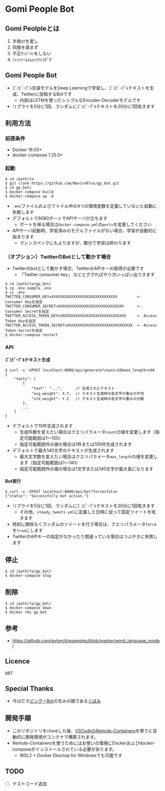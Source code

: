 # Gomi People Bot

## Gomi Peolpleとは

1. 半角ｶﾅを愛し
1. 同族を疎まず
1. 不正ｻﾝｼﾞﾊﾝをしない
1. ﾐｬｯﾐｬｰﾑｫﾑｫｯﾂｧﾚﾗﾎﾟﾎﾟ

## Gomi People Bot

+ ｺﾞﾐﾋﾟｰﾌﾟﾙ言語モデルをDeep Learningで学習し、ｺﾞﾐﾋﾟｰﾌﾟﾙテキストを生成、Twitterに投稿するBotです
    + 内部はLSTMを使ったシンプルなEncoder-Decoderモデルです
+ リプライを5分に1回、ランダムにｺﾞﾐﾋﾟｰﾌﾟﾙテキストを20分に1回呟きます

## 利用方法

### 前提条件

+ Docker 19.03+
+ docker-compose 1.25.0+

### 起動

```
$ cd /path/to
$ git clone https://github.com/NavirePlus/gp_bot.git
$ cd gp_bot/
$ docker-compose build
$ docker-compose up -d
```
+ `.env`ファイルおよびファイル中の4つの環境変数を定義していないと起動に失敗します
+ デフォルトで8080ポートでAPIサーバが立ちます
    + ポートを帰る場合は`docker-compose.yml`の`ports`を変更してください
+ APIサーバ起動時、学習済みのモデルファイルがない場合、学習が自動的に始まります
    + マシンスペックにもよりますが、数分で学習は終わります

### （オプション）TwitterのBotとして動かす場合

+ Twitterのbotとして動かす場合、TwitterのAPIキーの取得が必要です
    + 「Twitter consumer key」 などとググればやり方いっぱい出てきます

```
$ cd /path/to/gp_bot/
$ cp .env.sample .env
$ vi .env
TWITTER_CONSUMER_KEY=XXXXXXXXXXXXXXXXXXXXXXXXXXXXXX         <- Consumer Keyを指定
TWITTER_CONSUMER_SECRET=XXXXXXXXXXXXXXXXXXXXXXXXXXXXXX      <- Consumer Secretを指定
TWITTER_ACCESS_TOKEN_KEY=XXXXXXXXXXXXXXXXXXXXXXXXXXXXXX     <- Access Token Keyを指定
TWITTER_ACCESS_TOKEN_SECRET=XXXXXXXXXXXXXXXXXXXXXXXXXXXXXX  <- Access Token Secretを指定
$ docker-compose restart
```

### API

#### ｺﾞﾐﾋﾟｰﾌﾟﾙテキスト生成

```
$ curl -s -XPOST localhost:8080/api/generate?count=10&max_length=140
{
    "texts": [
        {
            "text": "...",      // 生成されたテキスト
            "avg_weight": X.Y,  // テキスト生成時の各文字の重みの平均
            "std_weight": Y.Z   // テキスト生成時の各文字の重みの分散
        },
        ...
    ]
}
```
+ デフォルトで10件生成されます
    + 生成件数を変えたい場合はクエリパラメータ`count`の値を変更します（指定可能範囲は1～100）
    + 指定可能範囲外の値の場合は1件または100件生成されます
+ デフォルトで最大140文字のテキストが生成されます
    + 最大文字数を変えたい場合はクエリパラメータ`max_length`の値を変更します（指定可能範囲は1～140）
    + 指定可能範囲外の値の場合は1文字または140文字が最大長になります

#### Bot実行

```
$ curl -s -XPOST localhost:8080/api/bot?force=false
{"status": "Successfully bot action."}
```
+ リプライを5分に1回、ランダムにｺﾞﾐﾋﾟｰﾌﾟﾙテキストを20分に1回呟きます
    + その他、`steady_tweets.yml`に定義した日時に従って固定ツイートを呟きます
+ 時刻に関係なくランダムのツイートを行う場合は、クエリパラメータ`force`を`true`にします
+ TwitterのAPIキーの指定がなかったり間違っている場合はつぶやきに失敗します

## 停止

```
$ cd /path/to/gp_bot/
$ docker-compose stop
```

## 削除

```
$ cd /path/to/gp_bot/
$ docker-compose down
$ docker rmi gp_bot
```

## 参考

+ https://github.com/pytorch/examples/blob/master/word_language_model

## Licence

MIT

## Special Thanks

+ 今は亡き[ピングーBot](http://twitter.com/Pingu_bot)の生みの親である[くぼみ](http://twitter.com/dekobokoya)

## 開発手順

+ このリポジトリをcloneした後、[VSCodeのRemote-Containers](https://code.visualstudio.com/docs/remote/containers)を使うと自動的に開発環境がコンテナで構築されます。
+ Remote-Containersを使うためにはお使いの環境にDockerおよびdocker-composeがインストールされている必要があります。
    + WSL2 + Docker Desctop for Windowsでも可能です

## TODO

+ [ ] テストコード追加
